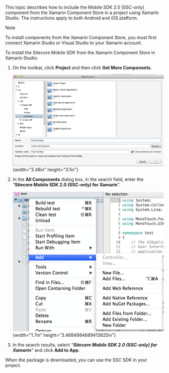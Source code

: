 This topic describes how to include the Mobile SDK 2.0 (SSC-only)
component from the Xamarin Component Store in a project using Xamarin
Studio. The instructions apply to both Android and iOS platform.

Note

To install components from the Xamarin Component Store, you must first
connect Xamarin Studio or Visual Studio to your Xamarin account.

To install the Sitecore Mobile SDK from the Xamarin Component Store in
Xamarin Studio:

1.  On the toolbar, click **Project** and then click **Get More
    Components**.

    ![](img/media/image1.png){width="3.48in" height="3.1in"}

2.  In the **All Components** dialog box, in the search field, enter the
    “**Sitecore Mobile SDK 2.0 (SSC-only) for Xamarin**”.

    ![](img/media/image2.png){width="1.7in"
    height="3.4684984689413825in"}

3.  In the search results, select *“***Sitecore Mobile SDK
    2.0 (SSC-only) for Xamarin***”* and click **Add to App**.

When the package is downloaded, you can use the SSC SDK in your project.

